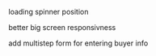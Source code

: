 loading spinner position

better big screen responsivness

add multistep form for entering buyer info
